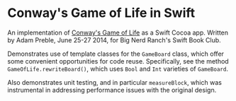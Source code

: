 # Conway's Game of Life in Swift

An implementation of [Conway's Game of Life][gol] as a Swift Cocoa app.
Written by Adam Preble, June 25-27 2014, for Big Nerd Ranch's Swift Book Club.

Demonstrates use of template classes for the `GameBoard` class,
which offer some convenient opportunities for code reuse.
Specifically, see the method `GameOfLife.rewriteBoard()`, which uses
`Bool` and `Int` varieties of `GameBoard`.

Also demonstrates unit testing, and in particular `measureBlock`,
which was instrumental in addressing performance issues with the
original design.

[gol]: http://en.wikipedia.org/wiki/Conway%27s_Game_of_Life
